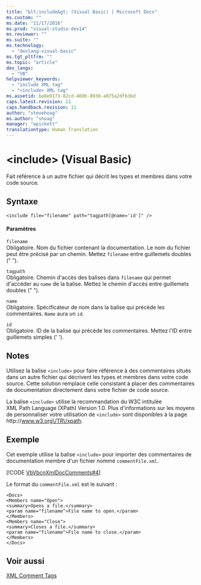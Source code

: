 ```yaml
---
title: "&lt;include&gt; (Visual Basic) | Microsoft Docs"
ms.custom: ""
ms.date: "11/17/2016"
ms.prod: "visual-studio-dev14"
ms.reviewer: ""
ms.suite: ""
ms.technology: 
  - "devlang-visual-basic"
ms.tgt_pltfrm: ""
ms.topic: "article"
dev_langs: 
  - "VB"
helpviewer_keywords: 
  - "include XML tag"
  - "<include> XML tag"
ms.assetid: ba8e9173-82cd-460b-8938-a075a2dfb36d
caps.latest.revision: 11
caps.handback.revision: 11
author: "stevehoag"
ms.author: "shoag"
manager: "wpickett"
translationtype: Human Translation
---
```

# &lt;include&gt; (Visual Basic)
Fait référence à un autre fichier qui décrit les types et membres dans votre code source.  
  
## Syntaxe  
  
```  
<include file="filename" path="tagpath[@name='id']" />  
```  
  
#### Paramètres  
 `filename`  
 Obligatoire.  Nom du fichier contenant la documentation.  Le nom du fichier peut être précisé par un chemin.  Mettez `filename` entre guillemets doubles \(" "\).  
  
 `tagpath`  
 Obligatoire.  Chemin d'accès des balises dans `filename` qui permet d'accéder au `name` de la balise.  Mettez le chemin d'accès entre guillemets doubles \(" "\).  
  
 `name`  
 Obligatoire.  Spécificateur de nom dans la balise qui précède les commentaires.  `Name` aura un `id`.  
  
 `id`  
 Obligatoire.  ID de la balise qui précède les commentaires.  Mettez l'ID entre guillemets simples \(' '\).  
  
## Notes  
 Utilisez la balise `<include>` pour faire référence à des commentaires situés dans un autre fichier qui décrivent les types et membres dans votre code source.  Cette solution remplace celle consistant à placer des commentaires de documentation directement dans votre fichier de code source.  
  
 La balise `<include>` utilise la recommandation du W3C intitulée XML Path Language \(XPath\) Version 1.0.  Plus d'informations sur les moyens de personnaliser votre utilisation de `<include>` sont disponibles à la page http:\/\/www.w3.org\/TR\/xpath.  
  
## Exemple  
 Cet exemple utilise la balise `<include>` pour importer des commentaires de documentation membre d'un fichier nommé `commentFile.xml`.  
  
 [!CODE [VbVbcnXmlDocComments#4](../CodeSnippet/VS_Snippets_VBCSharp/VbVbcnXmlDocComments#4)]  
  
 Le format du `commentFile.xml` est le suivant :  
  
```  
<Docs>  
<Members name="Open">  
<summary>Opens a file.</summary>  
<param name="filename">File name to open.</param>  
</Members>  
<Members name="Close">  
<summary>Closes a file.</summary>  
<param name="filename">File name to close.</param>  
</Members>  
</Docs>  
```  
  
## Voir aussi  
 [XML Comment Tags](../../../visual-basic/language-reference/xmldoc/recommended-xml-tags-for-documentation-comments.md)